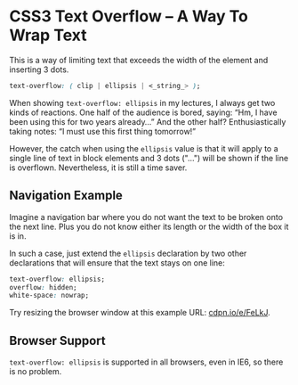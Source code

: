 CSS3 Text Overflow – A Way To Wrap Text
=======================================

This is a way of limiting text that exceeds the width of the element and
inserting 3 dots.

```css
text-overflow: ( clip | ellipsis | <_string_> );
```

When showing `text-overflow: ellipsis` in my lectures, I always get two kinds of
reactions. One half of the audience is bored, saying: “Hm, I have been using
this for two years already…” And the other half? Enthusiastically taking notes:
“I must use this first thing tomorrow!”

However, the catch when using the `ellipsis` value is that it will apply to a
single line of text in block elements and 3 dots ("…") will be shown if the line
is overflown. Nevertheless, it is still a time saver.

Navigation Example
------------------

Imagine a navigation bar where you do not want the text to be broken onto the
next line. Plus you do not know either its length or the width of the box it is
in.

In such a case, just extend the `ellipsis` declaration by two other declarations
that will ensure that the text stays on one line:

```css
text-overflow: ellipsis;
overflow: hidden;
white-space: nowrap;
```

Try resizing the browser window at this example URL:
[cdpn.io/e/FeLkJ](http://cdpn.io/e/FeLkJ).

Browser Support
---------------

`text-overflow: ellipsis` is supported in all browsers, even in IE6, so there is
no problem.
